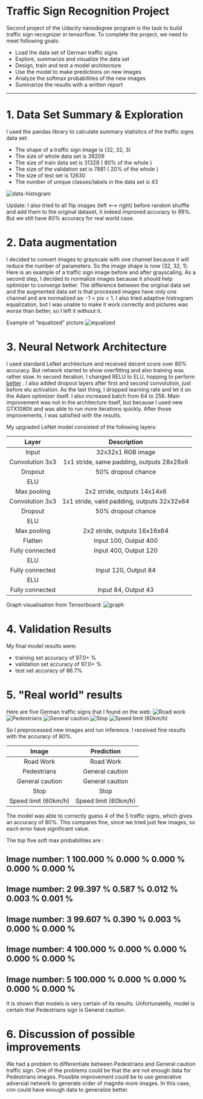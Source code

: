 # Traffic Sign Recognition Project

Second project of the Udacity nanodegree program is the task to build traffic sign recognizer in tensorflow.
To complete the project, we need to meet following goals:

* Load the data set of German traffic signs
* Explore, summarize and visualize the data set
* Design, train and test a model architecture
* Use the model to make predictions on new images
* Analyze the softmax probabilities of the new images
* Summarize the results with a written report

---


[//]: # (Image References)

[image1]: ./examples/05050.ppm "pic1"
[image2]: ./examples/05650.ppm "pic2"
[image3]: ./examples/07142.ppm "pic3"
[image4]: ./examples/09028.ppm "pic4"
[image5]: ./examples/11721.ppm "pic5"
[image6]: ./new_images/g1.jpg "pic6"
[image7]: ./new_images/g2.jpg "pic7"
[image8]: ./new_images/g3.jpg "pic8"
[image9]: ./new_images/g4.jpg "pic9"
[image10]: ./new_images/g5.jpg "pic10"
[image11]: ./graph.png "graph"
[image12]: ./histogram.png "histogram"
[image13]: ./equalized.png "equalized"





# 1. Data Set Summary & Exploration

I used the pandas library to calculate summary statistics of the traffic
signs data set:

* The shape of a traffic sign image is (32, 32, 3)
* The size of whole data set is 39209
* The size of train data set is 31328 ( 80% of the whole )
* The size of the validation set is 7881 ( 20% of the whole )
* The size of test set is 12630
* The number of unique classes/labels in the data set is 43

![data-histogram][image12]


Update: I also tried to all flip images (left <--> right) before random shuffle and add them to the original dataset, it indeed improved accuracy to 99%. But we still have 80% accuracy for real world case.





# 2. Data augmentation
I decided to convert images to grayscale with one channel because it will reduce the number of parameters. So the image shape is now (32, 32, 1). Here is an example of a traffic sign image before and after grayscaling.
As a second step, I decided to normalize images because it should help optimizer to converge better. 
The difference between the original data set and the augmented data set is that processed images have only one channel and are normalized as: -1 < pix < 1. I also tried adaptive histrogram equalization, but I was unable to make it work correctly and pictures was worse than better, so I left it without it. 

Example of "equalized" picture 
![equalized][image13]




# 3. Neural Network Architecture

I used standard LeNet architecture and received decent score over 80% accuracy. But network started to show overfitting and also training was rather slow. In second iteration, I changed RELU to ELU, hopping to perform [better](https://www.picalike.com/blog/2015/11/28/relu-was-yesterday-tomorrow-comes-elu/) . I also added dropout layers after first and second convolution, just before elu activation. As the last thing, I dropped learning rate and let it on the Adam optimizer itself. I also increased batch from 64 to 256. Main improvement was not in the architecture itself, but because I used new GTX1080ti and was able to run more iterations quickly. After those improvements, I was satisfied with the results.

My upgraded LeNet model consisted of the following layers:

| Layer         		|     Description	        					| 
|:---------------------:|:---------------------------------------------:| 
| Input         		| 32x32x1 RGB image   							| 
| Convolution 3x3     	| 1x1 stride, same padding, outputs 28x28x6  	|
| Dropout           	| 50% dropout chance                        	|
| ELU					|												|
| Max pooling	      	| 2x2 stride,  outputs 14x14x6  				|
| Convolution 3x3     	| 1x1 stride, valid padding, outputs 32x32x64 	|
| Dropout           	| 50% dropout chance                        	|
| ELU					|												|
| Max pooling	      	| 2x2 stride,  outputs 16x16x64 				|
| Flatten       	    | Input 100, Output 400       					|
| Fully connected		| Input 400, Output 120       					|
| ELU		    		|           									|
| Fully connected		| Input 120, Output 84        					|
| ELU		    		|           									|
| Fully connected		| Input 84, Output 43        					|


Graph visualisation from Tensorboard:
![graph][image11]



# 4. Validation Results

My final model results were:
* training set accuracy of 97.0+ %
* validation set accuracy of 97.0+ % 
* test set accuracy of 86.7%


# 5. "Real world" results

Here are five German traffic signs that I found on the web:
![Road work](new_images/g1.jpg)
![Pedestrians](new_images/g2.jpg)
![General caution](new_images/g3.jpg)
![Stop](new_images/g4.jpg)
![Speed limit (60km/h)](new_images/g5.jpg)

So I preprocessed new images and run inference. I received fine results with the accuracy of 80%.

| Image			        |     Prediction	        					| 
|:---------------------:|:---------------------------------------------:| 
| Road Work      		| Road Work   									| 
| Pedestrians     		| General caution								|
| General caution		| General caution								|
| Stop		      		| Stop							 				|
| Speed limit (60km/h)	| Speed limit (60km/h)							|


The model was able to correctly guess 4 of the 5 traffic signs, which gives an accuracy of 80%. This compares fine, since we tried just few images, so each error have significant value.



The top five soft max probabilities are :

Image number: 1
100.000 %
0.000 %
0.000 %
0.000 %
0.000 %
---------------------------------------- 
Image number: 2
99.397 %
0.587 %
0.012 %
0.003 %
0.001 %
---------------------------------------- 
Image number: 3
99.607 %
0.390 %
0.003 %
0.000 %
0.000 %
----------------------------------------
Image number: 4
100.000 %
0.000 %
0.000 %
0.000 %
0.000 %
---------------------------------------- 
Image number: 5
100.000 %
0.000 %
0.000 %
0.000 %
0.000 %
---------------------------------------- 


It is shown that models is very certain of its results. Unfortunatelly, model is certain that Pedestrians sign is General caution. 

# 6. Discussion of possible improvements
We had a problem to differentiate between Pedestrians and General caution traffic sign. One of the problems could be that the are not enough data for Pedestrians images. Possible improvement could be to use generative adversial network to generate order of magnite more images. In this case, cnn could have enough data to generalize better.